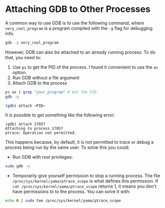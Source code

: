 # Attaching GDB to Other Processes

A common way to use GDB is to use the following command, where `very_cool_program` is a program compiled with the `-g` flag for debugging info.
```bash
gdb -q very_cool_program
```

However, GDB can also be attached to an already running process. To do that, you need to:

1. Use `ps` to get the PID of the process. I found it convenient to use the `ax` option.
2. Run GDB without a file argument
3. Attach GDB to the process

```bash
ps ax | grep "your_program" # Get the PID
gdb -q

(gdb) attach <PID>
```

It is possible to get something like the following error:
```
(gdb) attach 17057
Attaching to process 17057
ptrace: Operation not permitted.
```

This happens because, by default, it is not permitted to trace or debug a process being run by the same user. To solve this you could:

- Run GDB with root privileges:
```bash
sudo gdb -q
```

- Temporarily give yourself permission to stop a running process. The file `/proc/sys/kernel/yama/ptrace_scope` is what defines this permission. If `cat /proc/sys/kernel/yama/ptrace_scope` returns 1, it means you don't have permissions to to the process. You can solve it with:
```bash
echo 0 | sudo tee /proc/sys/kernel/yama/ptrace_scope
```

